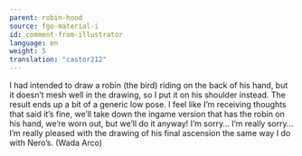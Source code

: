 ```yaml
---
parent: robin-hood
source: fgo-material-i
id: comment-from-illustrator
language: en
weight: 5
translation: "castor212"
---
```


I had intended to draw a robin (the bird) riding on the back of his hand, but it doesn’t mesh well in the drawing, so I put it on his shoulder instead. The result ends up a bit of a generic low pose. I feel like I’m receiving thoughts that said it’s fine, we’ll take down the ingame version that has the robin on his hand, we’re worn out, but we’ll do it anyway! I’m sorry… I’m really sorry…
I’m really pleased with the drawing of his final ascension the same way I do with Nero’s. (Wada Arco)
